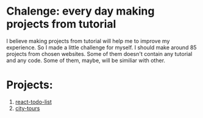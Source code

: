 # Chalenge: every day making projects from tutorial

I believe making projects from tutorial will help me to improve my experience. So I made a little challenge for myself. I should make around 85 projects from chosen websites. Some of them doesn't contain any tutorial and any code. Some of them, maybe, will be similiar with other.

# Projects:

1. [react-todo-list](https://www.youtube.com/watch?v=nUl5QLkVdvU)
2. [city-tours](https://www.youtube.com/watch?v=HfJjzmSaLuQ)
